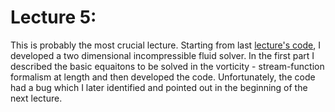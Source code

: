 # Lecture 5: 
This is probably the most crucial lecture. Starting from last [lecture's code](https://github.com/RupakMukherjee/pseudo-spectral-crash-course/blob/master/poisson_2d.f95), I developed a two dimensional incompressible fluid solver. In the first part I described the basic equaitons to be solved in the vorticity - stream-function formalism at length and then developed the code. Unfortunately, the code had a bug which I later identified and pointed out in the beginning of the next lecture.

